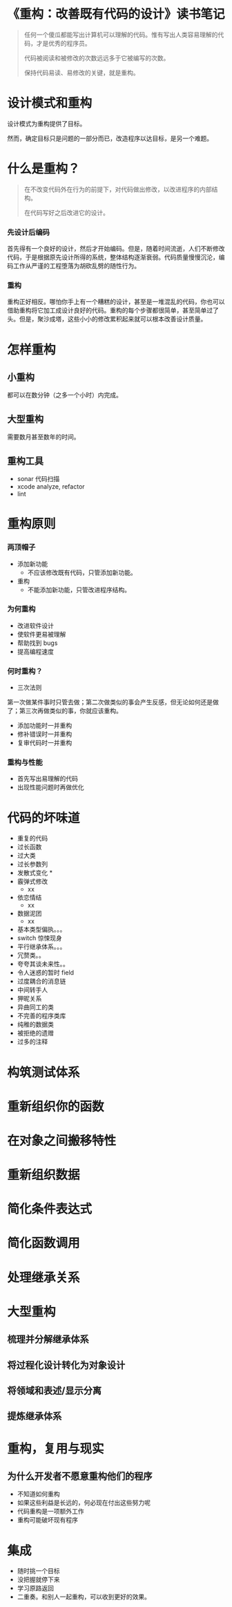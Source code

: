 # 《重构：改善既有代码的设计》读书笔记

> 任何一个傻瓜都能写出计算机可以理解的代码。惟有写出人类容易理解的代码，才是优秀的程序员。
>
> 代码被阅读和被修改的次数远远多于它被编写的次数。
> 
> 保持代码易读、易修改的关键，就是重构。

# 设计模式和重构
设计模式为重构提供了目标。

然而，确定目标只是问题的一部分而已，改造程序以达目标，是另一个难题。

# 什么是重构？
> 在不改变代码外在行为的前提下，对代码做出修改，以改进程序的内部结构。
> 
> 在代码写好之后改进它的设计。

### 先设计后编码
首先得有一个良好的设计，然后才开始编码。但是，随着时间流逝，人们不断修改代码，于是根据原先设计所得的系统，整体结构逐渐衰弱。代码质量慢慢沉沦，编码工作从严谨的工程堕落为胡砍乱劈的随性行为。
### 重构
重构正好相反。哪怕你手上有一个糟糕的设计，甚至是一堆混乱的代码，你也可以借助重构将它加工成设计良好的代码。重构的每个步骤都很简单，甚至简单过了头。但是，聚沙成塔，这些小小的修改累积起来就可以根本改善设计质量。
# 怎样重构
## 小重构
都可以在数分钟（之多一个小时）内完成。
## 大型重构
需要数月甚至数年的时间。
## 重构工具
* sonar 代码扫描
* xcode analyze, refactor
* lint

# 重构原则
### 两顶帽子
* 添加新功能
	* 不应该修改既有代码，只管添加新功能。
* 重构
	* 不能添加新功能，只管改进程序结构。

### 为何重构
* 改进软件设计
* 使软件更易被理解
* 帮助找到 bugs
* 提高编程速度

### 何时重构？
* 三次法则

第一次做某件事时只管去做；第二次做类似的事会产生反感，但无论如何还是做了；第三次再做类似的事，你就应该重构。

* 添加功能时一并重构
* 修补错误时一并重构
* 复审代码时一并重构


### 重构与性能
* 首先写出易理解的代码
* 出现性能问题时再做优化

# 代码的坏味道
* 重复的代码
* 过长函数
* 过大类
* 过长参数列
* 发散式变化
	* 
* 霰弹式修改
	* xx
* 依恋情结
	* xx
* 数据泥团
	* xx
* 基本类型偏执。。。
* switch 惊悚现身
* 平行继承体系。。。
* 冗赘类。。
* 夸夸其谈未来性。。
* 令人迷惑的暂时 field
* 过度耦合的消息链
* 中间转手人
* 狎昵关系
* 异曲同工的类
* 不完善的程序类库
* 纯稚的数据类
* 被拒绝的遗赠
* 过多的注释

# 构筑测试体系
# 重新组织你的函数
# 在对象之间搬移特性
# 重新组织数据
# 简化条件表达式
# 简化函数调用
# 处理继承关系
# 大型重构
## 梳理并分解继承体系
## 将过程化设计转化为对象设计
## 将领域和表述/显示分离
## 提炼继承体系
# 重构，复用与现实
## 为什么开发者不愿意重构他们的程序
* 不知道如何重构
* 如果这些利益是长远的，何必现在付出这些努力呢
* 代码重构是一项额外工作
* 重构可能破坏现有程序
# 集成
* 随时挑一个目标
* 没把握就停下来
* 学习原路返回
* 二重奏。和别人一起重构，可以收到更好的效果。

	

